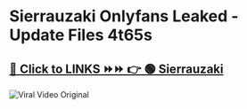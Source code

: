 
 # Sierrauzaki Onlyfans Leaked - Update Files 4t65s

## <h2><a href="https://clipsfans.com/Sierrauzaki&ref=git">🔗 Click to LINKS ⏩⏩ 👉 🟢 Sierrauzaki </a></h2>

<a href="https://clipsfans.com/Sierrauzaki&ref=git" rel="nofollow" data-target="animated-image.originalLink"><img src="https://i.ibb.co.com/xMMVF88/686577567.gif" alt="Viral Video Original" style="max-width: 100%; display: inline-block;" data-target="animated-image.originalImage"></a>

